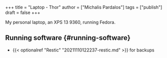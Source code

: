 +++
title = "Laptop - Thor"
author = ["Michalis Pardalos"]
tags = ["publish"]
draft = false
+++

My personal laptop, an XPS 13 9360, running Fedora.


## Running software {#running-software}

-   {{< optionalref "Restic" "20211110122237-restic.md" >}} for backups
